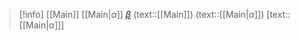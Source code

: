 
> [!info]
> [[Main]]
> [[Main|$\alpha$]]
> [$\beta$](Main.md)
> (text::[[Main]])
> (text::[[Main|$\alpha$]])
> [text::[[Main|$\alpha$]]]